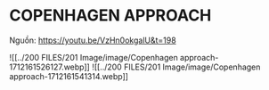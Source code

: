 # COPENHAGEN APPROACH
Nguồn: https://youtu.be/VzHn0okgalU&t=198

![[../200 FILES/201 Image/image/Copenhagen approach-1712161526127.webp]]
![[../200 FILES/201 Image/image/Copenhagen approach-1712161541314.webp]]

